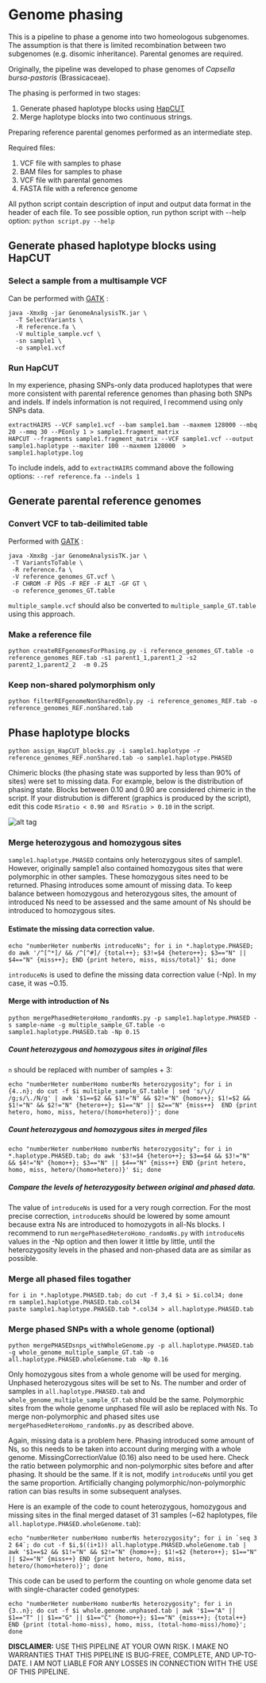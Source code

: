 # Genome phasing
This is a pipeline to phase a genome into two homeologous subgenomes. The assumption is that there is limited recombination between two subgenomes (e.g. disomic inheritance). Parental genomes are required.

Originally, the pipeline was developed to phase genomes of *Capsella bursa-pastoris* (Brassicaceae).

The phasing is performed in two stages:

1. Generate phased haplotype blocks using [HapCUT](https://github.com/vibansal/hapcut)
2. Merge haplotype blocks into two continuous strings.

Preparing reference parental genomes performed as an intermediate step.

Required files:  

1) VCF file with samples to phase  
2) BAM files for samples to phase  
3) VCF file with parental genomes  
4) FASTA file with a reference genome  

All python script contain description of input and output data format in the header of each file.
To see possible option, run python script with --help option:
`python script.py --help`

## Generate phased haplotype blocks using HapCUT

### Select a sample from a multisample VCF
Can be performed with [GATK](https://software.broadinstitute.org/gatk/gatkdocs/org_broadinstitute_gatk_tools_walkers_variantutils_SelectVariants.php) :
```
java -Xmx8g -jar GenomeAnalysisTK.jar \
  -T SelectVariants \
  -R reference.fa \
  -V multiple_sample.vcf \
  -sn sample1 \
  -o sample1.vcf
```

### Run HapCUT

In my experience, phasing SNPs-only data produced haplotypes that were more consistent with parental reference genomes than phasing both SNPs and indels. If indels information is not required, I recommend using only SNPs data.

```
extractHAIRS --VCF sample1.vcf --bam sample1.bam --maxmem 128000 --mbq 20 --mmq 30 --PEonly 1 > sample1.fragment_matrix
HAPCUT --fragments sample1.fragment_matrix --VCF sample1.vcf --output sample1.haplotype --maxiter 100 --maxmem 128000  > sample1.haplotype.log
```
To include indels, add to `extractHAIRS` command above the following options: `--ref reference.fa --indels 1`

## Generate parental reference genomes

### Convert VCF to tab-deilimited table

Performed with [GATK](https://software.broadinstitute.org/gatk/gatkdocs/org_broadinstitute_gatk_tools_walkers_variantutils_VariantsToTable.php) :
```
java -Xmx8g -jar GenomeAnalysisTK.jar \
 -T VariantsToTable \
 -R reference.fa \
 -V reference_genomes_GT.vcf \
 -F CHROM -F POS -F REF -F ALT -GF GT \
 -o reference_genomes_GT.table
```
`multiple_sample.vcf` should also be converted to `multiple_sample_GT.table` using this approach.

### Make a reference file
```
python createREFgenomesForPhasing.py -i reference_genomes_GT.table -o reference_genomes_REF.tab -s1 parent1_1,parent1_2 -s2 parent2_1,parent2_2  -m 0.25
```
### Keep non-shared polymorphism only
```
python filterREFgenomeNonSharedOnly.py -i reference_genomes_REF.tab -o reference_genomes_REF.nonShared.tab
```
## Phase haplotype blocks
```
python assign_HapCUT_blocks.py -i sample1.haplotype -r reference_genomes_REF.nonShared.tab -o sample1.haplotype.PHASED
```
Chimeric blocks (the phasing state was supported by less than 90% of sites) were set to missing data.
For example, below is the distribution of phasing state. Blocks between 0.10 and 0.90 are considered chimeric in the script. If your distrubution is different (graphics is produced by the script), edit this code `RSratio < 0.90 and RSratio > 0.10` in the script.

![alt tag](chimericBlocks.png)

### Merge heterozygous and homozygous sites

`sample1.haplotype.PHASED` contains only heterozygous sites of sample1. However, originally sample1 also contained homozygous sites that were polymorphic in other samples. These homozygous sites need to be returned.
Phasing introduces some amount of missing data. To keep balance between homozygous and heterozygous sites, the amount of introduced Ns need to be assessed and the same amount of Ns should be introduced to homozygous sites.

#### Estimate the missing data correction value.
```
echo "numberHeter numberNs introduceNs"; for i in *.haplotype.PHASED; do awk '/^[^*]/ && /^[^#]/ {total++}; $3!=$4 {hetero++}; $3=="N" || $4=="N" {miss++}; END {print hetero, miss, miss/total}' $i; done
```

`introduceNs` is used to define the missing data correction value (-Np). In my case, it was ~0.15.

#### Merge with introduction of Ns
```
python mergePhasedHeteroHomo_randomNs.py -p sample1.haplotype.PHASED -s sample-name -g multiple_sample_GT.table -o sample1.haplotype.PHASED.tab -Np 0.15
```

##### Count heterozygous and homozygous sites in original files
`n` should be replaced with number of samples + 3:
```
echo "numberHeter numberHomo numberNs heterozygosity"; for i in {4..n}; do cut -f $i multiple_sample_GT.table | sed 's/\// /g;s/\./N/g' | awk '$1==$2 && $1!="N" && $2!="N" {homo++}; $1!=$2 && $1!="N" && $2!="N" {hetero++}; $1=="N" || $2=="N" {miss++}  END {print hetero, homo, miss, hetero/(homo+hetero)}'; done
```

##### Count heterozygous and homozygous sites in merged files
```
echo "numberHeter numberHomo numberNs heterozygosity"; for i in *.haplotype.PHASED.tab; do awk '$3!=$4 {hetero++}; $3==$4 && $3!="N" && $4!="N" {homo++}; $3=="N" || $4=="N" {miss++} END {print hetero, homo, miss, hetero/(homo+hetero)}' $i; done
```

##### Compare the levels of heterozygosity between original and phased data.

The value of `introduceNs` is used for a very rough correction. For the most precise correction, `introduceNs` should be lowered by some amount because extra Ns are introduced to homozygots in all-Ns blocks.
I recommend to run `mergePhasedHeteroHomo_randomNs.py` with `introduceNs` values in the -Np option and then lower it little by little, until the heterozygosity levels in the phased and non-phased data are as similar as possible.

### Merge all phased files togather
```
for i in *.haplotype.PHASED.tab; do cut -f 3,4 $i > $i.col34; done
rm sample1.haplotype.PHASED.tab.col34
paste sample1.haplotype.PHASED.tab *.col34 > all.haplotype.PHASED.tab
```

### Merge phased SNPs with a whole genome (optional)

```
python mergePHASEDsnps_withWholeGenome.py -p all.haplotype.PHASED.tab -g whole_genome_multiple_sample_GT.tab -o all.haplotype.PHASED.wholeGenome.tab -Np 0.16
```
Only homozygous sites from a whole genome will be used for merging. Unphased heterozygous sites will be set to Ns. The number and order of samples in `all.haplotype.PHASED.tab` and `whole_genome_multiple_sample_GT.tab` should be the same. Polymorphic sites from the whole genome unphased file will aslo be replaced with Ns. To merge non-polymorphic and phased sites use `mergePhasedHeteroHomo_randomNs.py` as described above.


Again, missing data is a problem here. Phasing introduced some amount of Ns, so this needs to be taken into account during merging with a whole genome. MissingCorrectionValue (0.16) also need to be used here. Check the ratio between polymorphic and non-polymorphic sites before and after phasing. It should be the same. If it is not, modify `introduceNs` until you get the same proportion. Artificially changing polymorphic/non-polymorphic ration can bias results in some subsequent analyses.

Here is an example of the code to count heterozygous, homozygous and missing sites in the final merged dataset of 31 samples (~62 haplotypes, file `all.haplotype.PHASED.wholeGenome.tab`):

```
echo "numberHeter numberHomo numberNs heterozygosity"; for i in `seq 3 2 64`; do cut -f $i,$((i+1)) all.haplotype.PHASED.wholeGenome.tab | awk '$1==$2 && $1!="N" && $2!="N" {homo++}; $1!=$2 {hetero++}; $1=="N" || $2=="N" {miss++} END {print hetero, homo, miss, hetero/(homo+hetero)}'; done
```

This code can be used to perform the counting on whole genome data set with single-character coded genotypes:
```
echo "numberHeter numberHomo numberNs heterozygosity"; for i in {3..n}; do cut -f $i whole.genome.unphased.tab | awk '$1=="A" || $1=="T" || $1=="G" || $1=="C" {homo++}; $1=="N" {miss++}; {total++} END {print (total-homo-miss), homo, miss, (total-homo-miss)/homo}'; done
```

**DISCLAIMER:** USE THIS PIPELINE AT YOUR OWN RISK. I MAKE NO WARRANTIES THAT THIS PIPELINE IS BUG-FREE, COMPLETE, AND UP-TO-DATE. I AM NOT LIABLE FOR ANY LOSSES IN CONNECTION WITH THE USE OF THIS PIPELINE.
